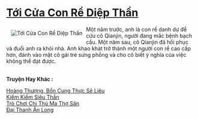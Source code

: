 <a href="https://truyentiki.com/toi-cua-con-re-diep-than.33595/" title="Tới Cửa Con Rể Diệp Thần"><h1>Tới Cửa Con Rể Diệp Thần</h1></a><div style="display:table"><img align="right" style="float: left; padding: 10px;" src="https://truyentiki.com/a/img/str/src/33595.jpg" alt="Tới Cửa Con Rể Diệp Thần">Một năm trước, anh là con rể danh dự để cứu cô Qianjin, người đang mắc bệnh bạch cầu. Một năm sau, cô Qianjin đã hồi phục và đuổi anh ra khỏi nhà. Anh khao khát trở thành một người con rể cao cấp hơn, đánh vào mặt cô gái trẻ sưng phồng và cho cô biết ý nghĩa của việc không thể đạt được.</div><p><br><b>Truyện Hay Khác :</b></p><a href="https://truyentiki.com/hoang-thuong-bon-cung-thuc-se-lieu.33594/" alt="Hoàng Thượng, Bổn Cung Thực Sẽ Liêu">Hoàng Thượng, Bổn Cung Thực Sẽ Liêu</a><br/><a href="https://github.com/nownovels/top500/tree/master/truyenhay/33498/" alt="Kiếm Kiếm Siêu Thần">Kiếm Kiếm Siêu Thần</a><br/><a href="https://truyentiki.wordpress.com/2020/06/08/tro-choi-chi-thu-ma-tho-san/" alt="Trò Chơi Chi Thú Ma Thợ Săn">Trò Chơi Chi Thú Ma Thợ Săn</a><br/><a href="https://github.com/nownovels/top500/tree/master/truyenhay/33924/" alt="Đại Thanh Ẩn Long">Đại Thanh Ẩn Long</a><br/>